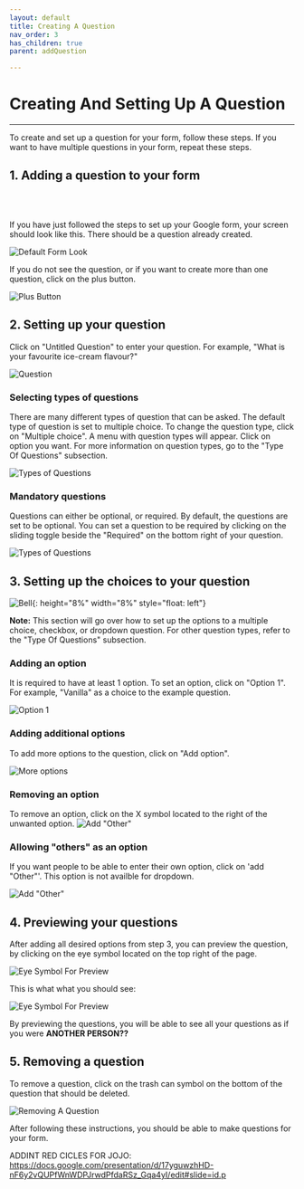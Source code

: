 ```yaml
---
layout: default
title: Creating A Question
nav_order: 3
has_children: true
parent: addQuestion

---
```


# Creating And Setting Up A Question

---

To create and set up a question for your form, follow these steps. If you want to have multiple questions in your form, repeat these steps.


## 1. Adding a question to your form
  <br />
  <br />

  If you have just followed the steps to set up your Google form, your screen should look like this. There should be a question already created.

  ![Default Form Look](https://github.com/kevtrng/Google-Forms-Guide/blob/gh-pages/docs/images/addingQuestions/1_defaultQuestion.png?raw=true)

  If you do not see the question, or if you want to create more than one question, click on the plus button.

  ![Plus Button](https://github.com/kevtrng/Google-Forms-Guide/blob/gh-pages/docs/images/addingQuestions/1_addingAQuestion.png?raw=true)

## 2. Setting up your question

  Click on "Untitled Question" to enter your question. For example, "What is your favourite ice-cream flavour?"

  ![Question](https://github.com/kevtrng/Google-Forms-Guide/blob/gh-pages/docs/images/addingQuestions/2_Question.png?raw=true)

### Selecting types of questions

  There are many different types of question that can be asked. The default type of question is set to multiple choice. To change the question type, click on "Multiple choice". A menu with question types will appear. Click on option you want. For more information on question types, go to the "Type Of Questions" subsection.

  ![Types of Questions](https://github.com/kevtrng/Google-Forms-Guide/blob/gh-pages/docs/images/addingQuestions/2_TypesOfQuestions.png?raw=true)

### Mandatory questions

  Questions can either be optional, or required. By default, the questions are set to be optional. You can set a question to be required by clicking on the sliding toggle beside the "Required" on the bottom right of your question.

  ![Types of Questions](https://github.com/kevtrng/Google-Forms-Guide/blob/gh-pages/docs/images/addingQuestions/2_requiredQuestion.png?raw=true)

## 3. Setting up the choices to your question

  ![Bell](https://github.com/kevtrng/Google-Forms-Guide/blob/gh-pages/docs/images/icons/bell.png?raw=true){: height="8%" width="8%" style="float: left"}

  **Note:** This section will go over how to set up the options to a multiple choice, checkbox, or dropdown question. For other question types, refer to the "Type Of Questions" subsection.
  <br/>

### Adding an option

  It is required to have at least 1 option. To set an option, click on "Option 1". For example, "Vanilla" as a choice to the example question.

  ![Option 1](https://github.com/kevtrng/Google-Forms-Guide/blob/gh-pages/docs/images/addingQuestions/3_firstOptions.png?raw=true)

### Adding additional options

  To add more options to the question, click on "Add option".

  ![More options](https://github.com/kevtrng/Google-Forms-Guide/blob/gh-pages/docs/images/addingQuestions/3_moreOptions.png?raw=true)

### Removing an option

  To remove an option, click on the X symbol located to the right of the unwanted option.
  ![Add "Other"](https://github.com/kevtrng/Google-Forms-Guide/blob/gh-pages/docs/images/addingQuestions/3_removeOption.png?raw=true)

### Allowing "others" as an option

  If you want people to be able to enter their own option, click on 'add "Other"'. This option is not availble for dropdown.

  ![Add "Other"](https://github.com/kevtrng/Google-Forms-Guide/blob/gh-pages/docs/images/addingQuestions/3_addOther.png?raw=true)

## 4. Previewing your questions

  After adding all desired options from step 3, you can preview the question, by clicking on the eye symbol located on the top right of the page.

  ![Eye Symbol For Preview](https://github.com/kevtrng/Google-Forms-Guide/blob/gh-pages/docs/images/addingQuestions/4_eyeSymbol.png?raw=true)  

  This is what what you should see:

  ![Eye Symbol For Preview](https://github.com/kevtrng/Google-Forms-Guide/blob/gh-pages/docs/images/addingQuestions/4_preview.png?raw=true)  

  By previewing the questions, you will be able to see all your questions as if you were **ANOTHER PERSON??**

## 5. Removing a question

  To remove a question, click on the trash can symbol on the bottom of the question that should be deleted.

  ![Removing A Question](https://github.com/kevtrng/Google-Forms-Guide/blob/gh-pages/docs/images/addingQuestions/5_removingQuestion.png?raw=true)

After following these instructions, you should be able to make questions for your form.

ADDINT RED CICLES FOR JOJO:
https://docs.google.com/presentation/d/17yguwzhHD-nF6y2vQUPfWnWDPJrwdPfdaRSz_Gqa4yI/edit#slide=id.p
